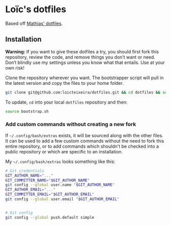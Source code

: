 # Loïc's dotfiles

Based off [Mathias' dotfiles](https://github.com/mathiasbynens/dotfiles).

## Installation

**Warning:** If you want to give these dotfiles a try, you should first fork this repository, review the code, and remove things you don’t want or need. Don’t blindly use my settings unless you know what that entails. Use at your own risk!

Clone the repository wherever you want. The bootstrapper script will pull in the latest version and copy the files to your home folder.

```bash
git clone git@github.com:loicteixeira/dotfiles.git && cd dotfiles && source bootstrap.sh
```

To update, `cd` into your local `dotfiles` repository and then:

```bash
source bootstrap.sh
```

### Add custom commands without creating a new fork

If `~/.config/bash/extras` exists, it will be sourced along with the other files. It can be used to add a few custom commands without the need to fork this entire repository, or to add commands which shouldn't be checked into a public repository or which are specific to an installation.

My `~/.config/bash/extras` looks something like this:

```bash
# Git credentials
GIT_AUTHOR_NAME="..."
GIT_COMMITTER_NAME="$GIT_AUTHOR_NAME"
git config --global user.name "$GIT_AUTHOR_NAME"
GIT_AUTHOR_EMAIL="..."
GIT_COMMITTER_EMAIL="$GIT_AUTHOR_EMAIL"
git config --global user.email "$GIT_AUTHOR_EMAIL"


# Git config
git config --global push.default simple
```

